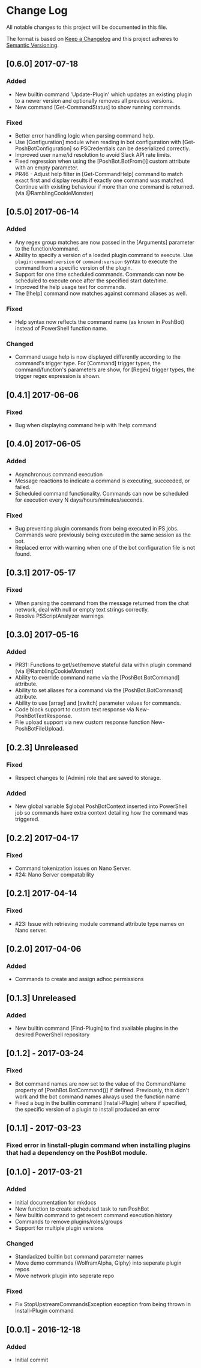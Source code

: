 
# Change Log

All notable changes to this project will be documented in this file.

The format is based on [Keep a Changelog](http://keepachangelog.com/)
and this project adheres to [Semantic Versioning](http://semver.org/).

## [0.6.0] 2017-07-18
### Added
- New builtin command 'Update-Plugin' which updates an existing plugin to a newer version and optionally removes all previous versions.
- New command [Get-CommandStatus] to show running commands.

### Fixed
- Better error handling logic when parsing command help.
- Use [Configuration] module when reading in bot configuration with [Get-PoshBotConfiguration] so PSCredentials can be deserialized correctly.
- Improved user name/id resolution to avoid Slack API rate limits.
- Fixed regression when using the [PoshBot.BotFrom()] custom attribute with an empty parameter.
- PR46 - Adjust help filter in [Get-CommandHelp] command to match exact first and display results if exactly one command was matched. Continue with
  existing behaviour if more than one command is returned. (via @RamblingCookieMonster)

## [0.5.0] 2017-06-14
### Added
- Any regex group matches are now passed in the [Arguments] parameter to the function/command.
- Ability to specify a version of a loaded plugin command to execute.
  Use `plugin:command:version` or `command:version` syntax to execute the command from a specific version of the plugin.
- Support for one time scheduled commands. Commands can now be scheduled to execute once after the specified start date/time.
- Improved the help usage text for commands.
- The [!help] command now matches against command aliases as well.

### Fixed
- Help syntax now reflects the command name (as known in PoshBot) instead of PowerShell function name.

### Changed
- Command usage help is now displayed differently according to the command's trigger type.
  For [Command] trigger types, the command/function's parameters are show, for [Regex] trigger
  types, the trigger regex expression is shown.

## [0.4.1] 2017-06-06
### Fixed
- Bug when displaying command help with !help command

## [0.4.0] 2017-06-05
### Added
- Asynchronous command execution
- Message reactions to indicate a command is executing, succeeded, or failed.
- Scheduled command functionality. Commands can now be scheduled for execution every N days/hours/minutes/seconds.

### Fixed
- Bug preventing plugin commands from being executed in PS jobs. Commands were previously being executed in the same session as the bot.
- Replaced error with warning when one of the bot configuration file is not found.

## [0.3.1] 2017-05-17
### Fixed
- When parsing the command from the message returned from the chat network, deal with null or empty text strings correctly.
- Resolve PSScriptAnalyzer warnings

## [0.3.0] 2017-05-16
### Added
- PR31: Functions to get/set/remove stateful data within plugin command (via @RamblingCookieMonster)
- Ability to override command name via the [PoshBot.BotCommand] attribute.
- Ability to set aliases for a command via the [PoshBot.BotCommand] attribute.
- Ability to use [array] and [switch] parameter values for commands.
- Code block support to custom text response via New-PoshBotTextResponse.
- File upload support via new custom response function New-PoshBotFileUpload.

## [0.2.3] Unreleased
### Fixed
- Respect changes to [Admin] role that are saved to storage.

### Added
- New global variable $global:PoshBotContext inserted into PowerShell job so commands have extra context detailing how the command was triggered.

## [0.2.2] 2017-04-17
### Fixed
- Command tokenization issues on Nano Server.
- #24: Nano Server compatability

## [0.2.1] 2017-04-14
### Fixed
- #23: Issue with retrieving module command attribute type names on Nano server.

## [0.2.0] 2017-04-06
### Added
- Commands to create and assign adhoc permissions

## [0.1.3] Unreleased
### Added
- New builtin command [Find-Plugin] to find available plugins in the desired PowerShell repository

## [0.1.2] - 2017-03-24
### Fixed
- Bot command names are now set to the value of the CommandName property of [PoshBot.BotCommand()] if defined. Previously, this didn't work and the bot command names always used the function name
- Fixed a bug in the builtin command [Install-Plugin] where if specified, the specific version of a plugin to install produced an error

## [0.1.1] - 2017-03-23
### Fixed error in !install-plugin command when installing plugins that had a dependency on the PoshBot module.

## [0.1.0] - 2017-03-21
### Added
- Initial documentation for mkdocs
- New function to create scheduled task to run PoshBot
- New builtin command to get recent command execution history
- Commands to remove plugins/roles/groups
- Support for multiple plugin versions

### Changed
- Standadized builtin bot command parameter names
- Move demo commands (WolframAlpha, Giphy) into seperate plugin repos
- Move network plugin into seperate repo

### Fixed
- Fix StopUpstreamCommandsException exception from being thrown in Install-Plugin command

## [0.0.1] - 2016-12-18
### Added
- Initial commit
